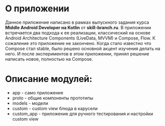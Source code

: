 # О приложении

Данное приложение написано в рамках выпускного задания курса **Middle Android Developer на Kotlin**
от **skill-branch.ru**. В приложении встречается два подхода к ее реализации, классический на основе
Android Architecture Components (LiveData, MVVM) и Compose, Flow. К сожаление это приложение не
закончено. Когда стало известно что Compose стал stable, было решено основной акцент изучения делать
на него. И после экспериментов в этом приложении, принял решение написать новое, полностью на
Compose.

# Описание модулей:

- app - само приложение
- proto - общие компоненты прототипы
- models - модели
- custom - custom view блюда в карусели
- custom_app - приложение для ручного тестирования и настройки custom view